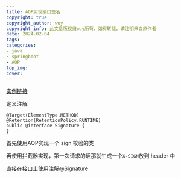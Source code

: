 ```yaml
---
title: AOP实现接口签名
copyright: true
copyright_author: wuy
copyright_info: 此文章版权归wuy所有，如有转载，请注明来自原作者
date: 2024-02-04
tags:
categories: 
- java
- springboot
- AOP
top_img:
cover: 
---
```




[实例链接](https://pdai.tech/md/spring/springboot/springboot-x-interface-jiami.html)



定义注解

```
@Target(ElementType.METHOD)
@Retention(RetentionPolicy.RUNTIME)
public @interface Signature {
}
```

首先使用AOP实现一个 sign 校验的类



再使用拦截器实现，第一次请求的话那就生成一个`X-SIGN`放到 header 中



直接在接口上使用注解@Signature